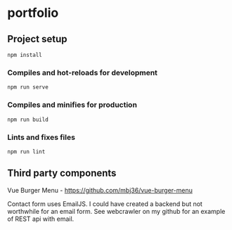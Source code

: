# portfolio

## Project setup
```
npm install
```

### Compiles and hot-reloads for development
```
npm run serve
```

### Compiles and minifies for production
```
npm run build
```

### Lints and fixes files
```
npm run lint
```
## Third party components

Vue Burger Menu - https://github.com/mbj36/vue-burger-menu

Contact form uses EmailJS. I could have created a backend but not worthwhile for an email form. See webcrawler on my github for an example of REST api with email.
